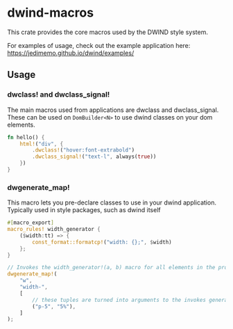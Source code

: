 # dwind-macros

This crate provides the core macros used by the DWIND style system.

For examples of usage, check out the example application here: https://jedimemo.github.io/dwind/examples/

## Usage 

### dwclass! and dwclass_signal!

The main macros used from applications are dwclass and dwclass_signal.
These can be used on `DomBuilder<N>` to use dwind classes on your dom elements.

```rust
fn hello() {
    html!("div", {
        .dwclass!("hover:font-extrabold")
        .dwclass_signal!("text-l", always(true))
    })
}
```

### dwgenerate_map!

This macro lets you pre-declare classes to use in your dwind application.
Typically used in style packages, such as dwind itself

```rust
#[macro_export]
macro_rules! width_generator {
    ($width:tt) => {
        const_format::formatcp!("width: {};", $width)
    };
}

// Invokes the width_generator!(a, b) macro for all elements in the provided array of tuples
dwgenerate_map!(
    "w",
    "width-",
    [
        // these tuples are turned into arguments to the invokes generator macro
        ("p-5", "5%"),
    ]
);
```